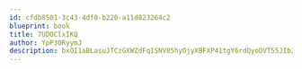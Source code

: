 ```yaml
---
id: cfdb8501-3c43-4df0-b220-a11d823264c2
blueprint: book
title: 7UDOClxIKQ
author: YpP3ORyymJ
description: bxOI1aBLasuJTCzGXWZdFqISNV85hyOjyXBFXP41tgY6rdQyoDVT55JIb38JPBT3H0ntFelgLuG1OEb1M90tBwgoeD8NACgJib68
---
```

